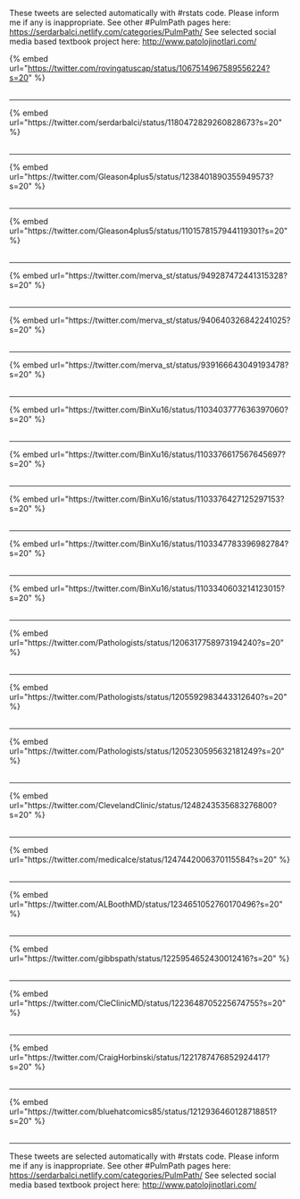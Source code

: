 

These tweets are selected automatically with #rstats code. Please inform me if any is inappropriate.
See other #PulmPath pages here: https://serdarbalci.netlify.com/categories/PulmPath/ 
See selected social media based textbook project here: http://www.patolojinotlari.com/

{% embed url="https://twitter.com/rovingatuscap/status/1067514967589556224?s=20" %}<br>
<br>
<hr>
{% embed url="https://twitter.com/serdarbalci/status/1180472829260828673?s=20" %}<br>
<br>
<hr>
{% embed url="https://twitter.com/Gleason4plus5/status/1238401890355949573?s=20" %}<br>
<br>
<hr>
{% embed url="https://twitter.com/Gleason4plus5/status/1101578157944119301?s=20" %}<br>
<br>
<hr>
{% embed url="https://twitter.com/merva_st/status/949287472441315328?s=20" %}<br>
<br>
<hr>
{% embed url="https://twitter.com/merva_st/status/940640326842241025?s=20" %}<br>
<br>
<hr>
{% embed url="https://twitter.com/merva_st/status/939166643049193478?s=20" %}<br>
<br>
<hr>
{% embed url="https://twitter.com/BinXu16/status/1103403777636397060?s=20" %}<br>
<br>
<hr>
{% embed url="https://twitter.com/BinXu16/status/1103376617567645697?s=20" %}<br>
<br>
<hr>
{% embed url="https://twitter.com/BinXu16/status/1103376427125297153?s=20" %}<br>
<br>
<hr>
{% embed url="https://twitter.com/BinXu16/status/1103347783396982784?s=20" %}<br>
<br>
<hr>
{% embed url="https://twitter.com/BinXu16/status/1103340603214123015?s=20" %}<br>
<br>
<hr>
{% embed url="https://twitter.com/Pathologists/status/1206317758973194240?s=20" %}<br>
<br>
<hr>
{% embed url="https://twitter.com/Pathologists/status/1205592983443312640?s=20" %}<br>
<br>
<hr>
{% embed url="https://twitter.com/Pathologists/status/1205230595632181249?s=20" %}<br>
<br>
<hr>
{% embed url="https://twitter.com/ClevelandClinic/status/1248243535683276800?s=20" %}<br>
<br>
<hr>
{% embed url="https://twitter.com/medicalce/status/1247442006370115584?s=20" %}<br>
<br>
<hr>
{% embed url="https://twitter.com/ALBoothMD/status/1234651052760170496?s=20" %}<br>
<br>
<hr>
{% embed url="https://twitter.com/gibbspath/status/1225954652430012416?s=20" %}<br>
<br>
<hr>
{% embed url="https://twitter.com/CleClinicMD/status/1223648705225674755?s=20" %}<br>
<br>
<hr>
{% embed url="https://twitter.com/CraigHorbinski/status/1221787476852924417?s=20" %}<br>
<br>
<hr>
{% embed url="https://twitter.com/bluehatcomics85/status/1212936460128718851?s=20" %}<br>
<br>
<hr>


These tweets are selected automatically with #rstats code. Please inform me if any is inappropriate.
See other #PulmPath pages here: https://serdarbalci.netlify.com/categories/PulmPath/ 
See selected social media based textbook project here: http://www.patolojinotlari.com/
